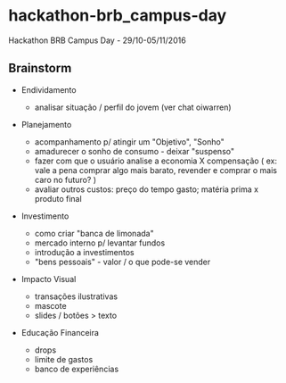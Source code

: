 # hackathon-brb_campus-day
Hackathon BRB Campus Day - 29/10-05/11/2016

## Brainstorm

- Endividamento
  - analisar situação / perfil do jovem (ver chat oiwarren)

- Planejamento
  - acompanhamento p/ atingir um "Objetivo", "Sonho"
  - amadurecer o sonho de consumo - deixar "suspenso"
  - fazer com que o usuário analise a economia X compensação ( ex: vale a pena comprar algo mais barato, revender e comprar o mais caro no futuro? )
  - avaliar outros custos: preço do tempo gasto; matéria prima x produto final

- Investimento
  - como criar "banca de limonada"
  - mercado interno p/ levantar fundos
  - introdução a investimentos
  - "bens pessoais" - valor / o que pode-se vender

- Impacto Visual
  - transações ilustrativas
  - mascote
  - slides / botões > texto

- Educação Financeira
  - drops
  - limite de gastos
  - banco de experiências


